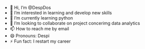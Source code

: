 - 👋 Hi, I’m @DespDos
- 👀 I’m interested in learning and develop new skills
- 🌱 I’m currently learning python
- 💞️ I’m looking to collaborate on project concerimg data analytics
- 📫 How to reach me by email
- 😄 Pronouns: Despi
- ⚡ Fun fact: I restart my career 

<!---
DespDos/DespDos is a ✨ special ✨ repository because its `README.md` (this file) appears on your GitHub profile.
You can click the Preview link to take a look at your changes.
--->
